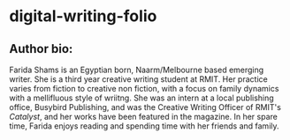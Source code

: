 # digital-writing-folio

## Author bio:
Farida Shams is an Egyptian born, Naarm/Melbourne based emerging writer. She is a third year creative writing student at RMIT. Her practice varies from fiction to creative non fiction, with a focus on family dynamics with a mellifluous style of wriitng. She was an intern at a local publishing office, Busybird Publishing, and was the Creative Writing Officer of RMIT's _Catalyst_, and her works have been featured in the magazine. In her spare time, Farida enjoys reading and spending time with her friends and family. 
